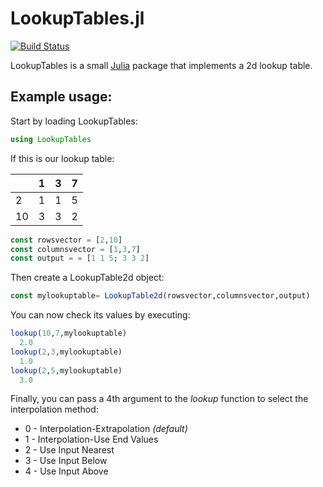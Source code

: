 # LookupTables.jl
[![Build Status](https://travis-ci.org/bernizt/LookupTables.jl.svg?branch=master)](https://travis-ci.org/bernizt/LookupTables.jl)

LookupTables is a small [Julia](http://julialang.org/) package that implements a 2d lookup table.

## Example usage:

Start by loading LookupTables:

```Julia
using LookupTables
```

If this is our lookup table:

|    | 1 | 3 | 7 |
|----|---|---|---|
| 2  | 1 | 1 | 5 |
| 10 | 3 | 3 | 2 |

```Julia
const rowsvector = [2,10]
const columnsvector = [1,3,7]
const output = = [1 1 5; 3 3 2]
```

Then create a LookupTable2d object:

```Julia
const mylookuptable= LookupTable2d(rowsvector,columnsvector,output)
```

You can now check its values by executing:

```Julia
lookup(10,7,mylookuptable)
  2.0
lookup(2,3,mylookuptable)
  1.0
lookup(2,5,mylookuptable)
  3.0
```

Finally, you can pass a 4th argument to the _lookup_ function to select the interpolation method:

* 0 - Interpolation-Extrapolation _(default)_
* 1 - Interpolation-Use End Values
* 2 - Use Input Nearest
* 3 - Use Input Below
* 4 - Use Input Above
